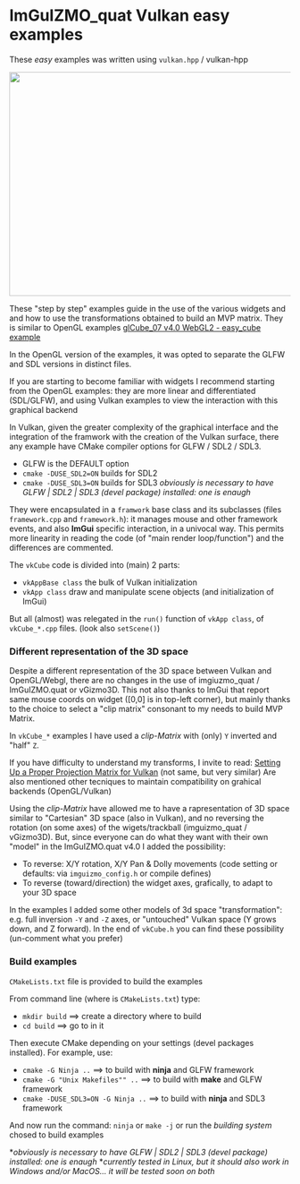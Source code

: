 # ImGuIZMO_quat Vulkan easy examples
These *easy* examples was written using `vulkan.hpp` / vulkan-hpp 

<p align="center"><a href="https://brutpitt.github.io/myRepos/imGuIZMO/example/WebGL/wglCubeExample.html"> 
<img width="640" height="400" src="https://brutpitt.github.io/myRepos/imGuIZMO/screenshots/cube_ex.png"></a>
</p>

These "step by step" examples guide in the use of the various widgets and and how to use the transformations obtained to build an MVP matrix.
They is similar to OpenGL examples [glCube_07 v4.0 WebGL2 - easy_cube example](https://brutpitt.github.io/myRepos/imGuIZMO/example/WebGL/wglCubeExample.html)


In the OpenGL version of the examples, it was opted to separate the GLFW and SDL versions in distinct files.

If you are starting to become familiar with widgets I recommend starting from the OpenGL examples: they are more linear and differentiated (SDL/GLFW), and using Vulkan examples to view the interaction with this graphical backend

In Vulkan, given the greater complexity of the graphical interface and the integration of the framwork with the creation of the Vulkan surface, there any example have CMake compiler options for GLFW / SDL2 / SDL3.
- GLFW is the DEFAULT option
- `cmake -DUSE_SDL2=ON` builds for SDL2
- `cmake -DUSE_SDL3=ON` builds for SDL3
*obviously is necessary to have GLFW | SDL2 | SDL3 (devel package) installed: one is enaugh*

They were encapsulated in a `framwork` base class and its subclasses (files `framework.cpp` and `framework.h`): it manages mouse and other framework events, and also **ImGui** specific interaction, in a univocal way.
This permits more linearity in reading the code (of "main render loop/function") and the differences are commented.

The `vkCube` code is divided into (main) 2 parts:
- `vkAppBase class` the bulk of Vulkan initialization 
- `vkApp class` draw and manipulate scene objects (and initialization of ImGui)

But all (almost) was relegated in the `run()` function of `vkApp class`, of `vkCube_*.cpp` files. 
(look also `setScene()`)


### Different representation of the 3D space
Despite a different representation of the 3D space between Vulkan and OpenGL/Webgl, there are no changes in the use of imgiuzmo_quat / ImGuIZMO.quat or vGizmo3D.
This not also thanks to ImGui that report same mouse coords on widget ([0,0] is in top-left corner), but mainly thanks to the choice to select a "clip matrix" consonant to my needs to build MVP Matrix.

In `vkCube_*` examples I have used a *clip-Matrix* with (only) `Y` inverted and "half" `Z`.

If you have difficulty to understand my transforms, I invite to read: [Setting Up a Proper Projection Matrix for Vulkan](https://johannesugb.github.io/gpu-programming/setting-up-a-proper-vulkan-projection-matrix/) (not same, but very similar)
Are also mentioned other tecniques to maintain compatibility on grahical backends (OpenGL/Vulkan)

Using the *clip-Matrix* have allowed me to have a rapresentation of 3D space similar to "Cartesian" 3D space (also in Vulkan), and no reversing the rotation (on some axes) of the wigets/trackball (imguizmo_quat / vGizmo3D).
But, since everyone can do what they want with their own "model" in the ImGuIZMO.quat v4.0 I added the possibility:
- To reverse: X/Y rotation, X/Y Pan & Dolly movements (code setting or defaults: via `imguizmo_config.h` or compile defines)
- To reverse (toward/direction) the widget axes, grafically, to adapt to your 3D space

In the examples I added some other models of 3d space "transformation":
e.g. full inversion `-Y` and `-Z` axes, or "untouched" Vulkan space (Y grows down, and Z forward).
In the end of `vkCube.h` you can find these possibility (un-comment what you prefer)


### Build examples

`CMakeLists.txt` file is provided to build the examples

From command line (where is `CMakeLists.txt`) type:
- `mkdir build` ==> create a directory where to build
- `cd build` ==> go to in it   

Then execute CMake depending on your settings (devel packages installed).
For example, use:
- `cmake -G Ninja ..` ==> to build with **ninja** and GLFW framework
- `cmake -G "Unix Makefiles"" ..` ==> to build with **make** and GLFW framework
- `cmake -DUSE_SDL3=ON -G Ninja ..` ==> to build with **ninja** and SDL3 framework

And now run the command:
`ninja` or `make -j` or run the *building system* chosed to build examples

**obviously is necessary to have GLFW | SDL2 | SDL3 (devel package) installed: one is enaugh*
**currently tested in Linux, but it should also work in Windows and/or MacOS... it will be tested soon on both*